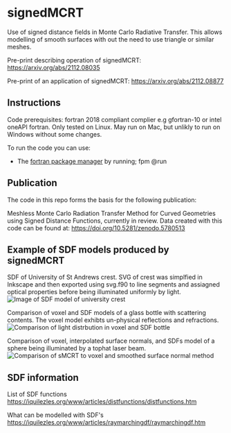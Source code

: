 # signedMCRT
Use of signed distance fields in Monte Carlo Radiative Transfer.
This allows modelling of smooth surfaces with out the need to use triangle or similar meshes.

Pre-print describing operation of signedMCRT: https://arxiv.org/abs/2112.08035

Pre-print of an application of signedMCRT: https://arxiv.org/abs/2112.08877


## Instructions

Code prerequisites: fortran 2018 compliant complier e.g gfortran-10 or intel oneAPI fortran.
Only tested on Linux. May run on Mac, but unlikly to run on Windows without some changes.

To run the code you can use:
  - The [fortran package manager](https://fpm.fortran-lang.org/en/index.html) by running; fpm @run
  
## Publication
The code in this repo forms the basis for the following publication:

Meshless Monte Carlo Radiation Transfer Method for Curved Geometries using Signed Distance Functions, currently in review.
Data created with this code can be found at: https://doi.org/10.5281/zenodo.5780513

## Example of SDF models produced by signedMCRT

SDF of University of St Andrews crest. SVG of crest was simplfied in Inkscape and then exported using svg.f90 to line segments and assiagned optical properties before being illuminated uniformly by light.
![Image of SDF model of university crest](https://github.com/lewisfish/signedMCRT/raw/main/crest-sdf-svg.png)

Comparison of voxel and SDF models of a glass bottle with scattering contents. The voxel model exhibts un-physical reflections and refractions.
![Comparison of light distrbution in voxel and SDF bottle](https://github.com/lewisfish/signedMCRT/raw/main/georgie_compare_sdf_vs_voxel.png)

Comparison of voxel, interpolated surface normals, and SDFs model of a sphere being illuminated by a tophat laser beam.
![Comparison of sMCRT to voxel and smoothed surface normal method](https://github.com/lewisfish/signedMCRT/raw/main/sdf_vs_voxel_sphere%20(1).png)

## SDF information
List of SDF functions
https://iquilezles.org/www/articles/distfunctions/distfunctions.htm

What can be modelled with SDF's
https://iquilezles.org/www/articles/raymarchingdf/raymarchingdf.htm
